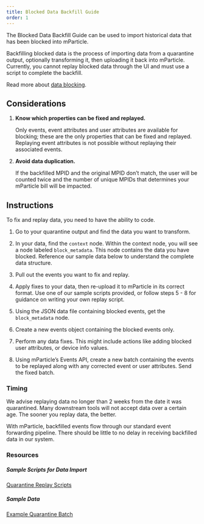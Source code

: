 ```yaml
---
title: Blocked Data Backfill Guide
order: 1
---  
```


The Blocked Data Backfill Guide can be used to import historical data that has been blocked into mParticle.

Backfilling blocked data is the process of importing data from a quarantine output, optionally transforming it, then uploading it back into mParticle. Currently, you cannot replay blocked data through the UI and must use a script to complete the backfill.

Read more about [data blocking](http://localhost:8000/guides/data-master/#step-6-block-unplanned-data-from-being-forwarded-to-downstream-systems).

## Considerations

1. **Know which properties can be fixed and replayed.**
    
    Only events, event attributes and user attributes are available for blocking; these are the only properties that can be fixed and replayed. Replaying event attributes is not possible without replaying their associated events.  

2. **Avoid data duplication.**

    If the backfilled MPID and the original MPID don’t match, the user will be counted twice and the number of unique MPIDs that determines your mParticle bill will be impacted.  


## Instructions

To fix and replay data, you need to have the ability to code.

1. Go to your quarantine output and find the data you want to transform.  

2. In your data, find the `context` node. Within the context node, you will see a node labeled `block_metadata`. This node contains the data you have blocked. Reference our sample data below to understand the complete data structure.   

3. Pull out the events you want to fix and replay.  

4. Apply fixes to your data, then re-upload it to mParticle in its correct format. Use one of our sample scripts provided, or follow steps 5 - 8 for guidance on writing your own replay script.

5. Using the JSON data file containing blocked events, get the `block_metadata` node.  

6. Create a new events object containing the blocked events only.  

7. Perform any data fixes. This might include actions like adding blocked user attributes, or device info values.  

8. Using mParticle’s Events API, create a new batch containing the events to be replayed along with any corrected event or user attributes. Send the fixed batch.

### Timing

We advise replaying data no longer than 2 weeks from the date it was quarantined. Many downstream tools will not accept data over a certain age. The sooner you replay data, the better.  

With mParticle, backfilled events flow through our standard event forwarding pipeline. There should be little to no delay in receiving backfilled data in our system.

### Resources

##### Sample Scripts for Data Import
[Quarantine Replay Scripts](https://github.com/mParticle/quarantine-replay-scripts)

##### Sample Data
[Example Quarantine Batch](https://github.com/mParticle/quarantine-replay-scripts/blob/main/nodejs/example_quarantine_batch.json)